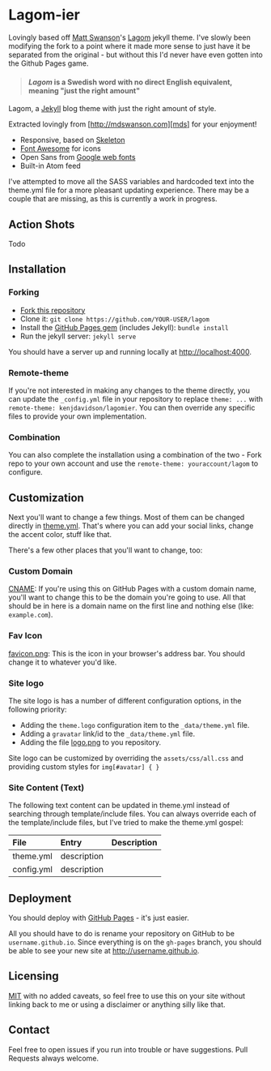# Lagom-ier

Lovingly based off [Matt Swanson][mds]'s [Lagom][lagom] jekyll theme.  I've slowly been modifying the fork to a point where it made more sense to just have it be separated from the original - but without this I'd never have even gotten into the Github Pages game.

> #### *Lagom* is a Swedish word with no direct English equivalent, meaning "just the right amount"

Lagom, a [Jekyll][j] blog theme with just the right amount of style. 

Extracted lovingly from [http://mdswanson.com][mds] for your enjoyment!

* Responsive, based on [Skeleton][skeleton]
* [Font Awesome][font-awesome] for icons
* Open Sans from [Google web fonts][gfonts]
* Built-in Atom feed

I've attempted to move all the SASS variables and hardcoded text into the theme.yml file for a more pleasant updating experience.  There may be a couple that are missing, as this is currently a work in progress.

## Action Shots

Todo

## Installation

### Forking
- [Fork this repository][fork]
- Clone it: `git clone https://github.com/YOUR-USER/lagom`
- Install the [GitHub Pages gem][pages] (includes Jekyll): `bundle install`
- Run the jekyll server: `jekyll serve`

You should have a server up and running locally at <http://localhost:4000>.

### Remote-theme
If you're not interested in making any changes to the theme directly, you can update the `_config.yml` file
in your repository to replace `theme: ...` with `remote-theme: kenjdavidson/lagomier`.  You can then override
any specific files to provide your own implementation.

### Combination
You can also complete the installation using a combination of the two - Fork repo to your own account and use
the `remote-theme: youraccount/lagom` to configure.

## Customization
Next you'll want to change a few things. Most of them can be changed directly in
[theme.yml][config]. That's where you can add your social links, change the accent
color, stuff like that.

There's a few other places that you'll want to change, too:

### Custom Domain
[CNAME][cname]: If you're using this on GitHub Pages with a custom domain name, 
you'll want to change this to be the domain you're going to use. All that should 
be in here is a domain name on the first line and nothing else (like: `example.com`).

### Fav Icon
[favicon.png][favicon]: This is the icon in your browser's address bar. You should 
change it to whatever you'd like.

### Site logo
The site logo is has a number of different configuration options, in the following priority:
- Adding the `theme.logo` configuration item to the `_data/theme.yml` file.
- Adding a `gravatar` link/id to the `_data/theme.yml` file.
- Adding the file [logo.png][logo] to you repository.

Site logo can be customized by overriding the `assets/css/all.css` and providing custom styles for
`img[#avatar] { }`

### Site Content (Text)
The following text content can be updated in theme.yml instead of searching through template/include files.  You can always override each of the template/include files, but I've tried to make the theme.yml gospel:

| File | Entry | Description |
| :--- | :--- | :--- |
| theme.yml | description | |
| config.yml | description | |

## Deployment
You should deploy with [GitHub Pages][pages] - it's just easier.

All you should have to do is rename your repository on GitHub to be
`username.github.io`. Since everything is on the `gh-pages` branch, you
should be able to see your new site at <http://username.github.io>.

## Licensing
[MIT](https://github.com/swanson/lagom/blob/master/LICENSE) with no
added caveats, so feel free to use this on your site without linking back to
me or using a disclaimer or anything silly like that.

## Contact
Feel free to open issues if you run into trouble or have suggestions. Pull Requests always welcome.

[j]: http://jekyllrb.com/
[mds]: http://mdswanson.com
[lagom]: https://github.com/swanson/lagom
[skeleton]: http://www.getskeleton.com/
[font-awesome]: http://fortawesome.github.io/Font-Awesome/
[gfonts]: http://www.google.com/fonts/specimen/Open+Sans
[fork]: https://github.com/swanson/lagom/fork
[config]: https://github.com/swanson/lagom/blob/master/_data/theme.yml
[cname]: https://github.com/swanson/lagom/blob/master/CNAME
[favicon]: https://github.com/swanson/lagom/blob/master/favicon.png
[logo]: https://github.com/swanson/lagom/blob/master/logo.png
[pages]: http://pages.github.com
[twitter]: https://twitter.com/_swanson
[pages]: https://github.com/github/pages-gem

